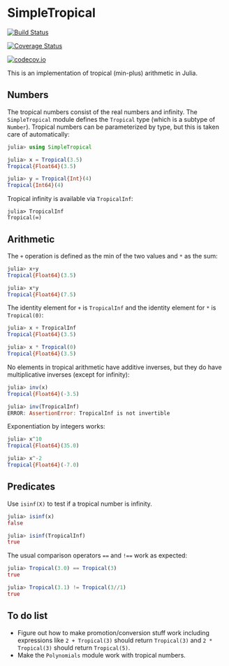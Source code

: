 # SimpleTropical



[![Build Status](https://travis-ci.org/scheinerman/SimpleTropical.jl.svg?branch=master)](https://travis-ci.org/scheinerman/SimpleTropical.jl)

[![Coverage Status](https://coveralls.io/repos/scheinerman/SimpleTropical.jl/badge.svg?branch=master&service=github)](https://coveralls.io/github/scheinerman/SimpleTropical.jl?branch=master)

[![codecov.io](http://codecov.io/github/scheinerman/SimpleTropical.jl/coverage.svg?branch=master)](http://codecov.io/github/scheinerman/SimpleTropical.jl?branch=master)



This is an implementation of tropical (min-plus) arithmetic in Julia.

## Numbers

The tropical numbers consist of the real numbers and infinity. The
`SimpleTropical` module defines the `Tropical` type (which is a
subtype of `Number`). Tropical numbers can be parameterized by type,
but this is taken care of automatically:

```julia
julia> using SimpleTropical

julia> x = Tropical(3.5)
Tropical{Float64}(3.5)

julia> y = Tropical{Int}(4)
Tropical{Int64}(4)
```

Tropical infinity is available via `TropicalInf`:
```
julia> TropicalInf
Tropical(∞)
```


## Arithmetic

The `+` operation is defined as the min of the two values and `*`
as the sum:
```julia
julia> x+y
Tropical{Float64}(3.5)

julia> x*y
Tropical{Float64}(7.5)
```

The identity element for `+` is `TropicalInf` and the identity
element for `*` is `Tropical(0)`:
``` julia
julia> x + TropicalInf
Tropical{Float64}(3.5)

julia> x * Tropical(0)
Tropical{Float64}(3.5)
```

No elements in tropical arithmetic have additive inverses, but they
do have multiplicative inverses (except for infinity):
```julia
julia> inv(x)
Tropical{Float64}(-3.5)

julia> inv(TropicalInf)
ERROR: AssertionError: TropicalInf is not invertible
```

Exponentiation by integers works:
```julia
julia> x^10
Tropical{Float64}(35.0)

julia> x^-2
Tropical{Float64}(-7.0)
```

## Predicates

Use `isinf(X)` to test if a tropical number is infinity.
```julia
julia> isinf(x)
false

julia> isinf(TropicalInf)
true
```

The usual comparison operators `==` and `!==` work as expected:
```julia
julia> Tropical(3.0) == Tropical(3)
true

julia> Tropical(3.1) != Tropical(3//1)
true
```

## To do list

+ Figure out how to make promotion/conversion stuff work
including expressions like `2 + Tropical(3)` should return `Tropical(3)`
and `2 * Tropical(3)` should return `Tropical(5)`.
+ Make the `Polynomials` module work with tropical numbers.
